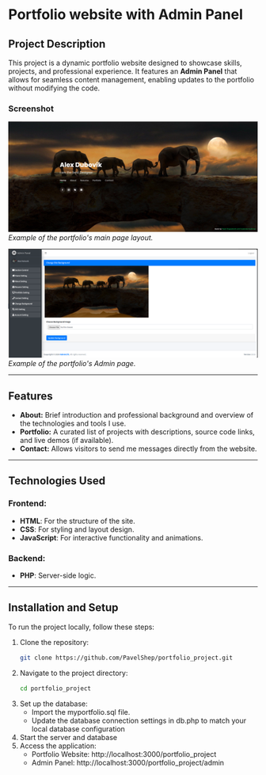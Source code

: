 # Portfolio website with Admin Panel

## Project Description
This project is a dynamic portfolio website designed to showcase skills, projects, and professional experience. 
It features an **Admin Panel** that allows for seamless content management, enabling updates to the portfolio without modifying the code.  

### Screenshot
![Project Screenshot](https://raw.githubusercontent.com/PavelShep/PavelShep/main/uploads/portfolio_project.png)  
*Example of the portfolio's main page layout.*  

![Project Screenshot](https://raw.githubusercontent.com/PavelShep/PavelShep/main/uploads/portfolio_project_admin.png)  
*Example of the portfolio's Admin page.*  

---

## Features
- **About:** Brief introduction and professional background and overview of the technologies and tools I use.    
- **Portfolio:** A curated list of projects with descriptions, source code links, and live demos (if available).  
- **Contact:** Allows visitors to send me messages directly from the website.
  
---

## Technologies Used
### Frontend:
- **HTML**: For the structure of the site.  
- **CSS**: For styling and layout design.  
- **JavaScript**: For interactive functionality and animations.    

### Backend:
- **PHP**: Server-side logic.  

---

## Installation and Setup
To run the project locally, follow these steps:  

1. Clone the repository:
   ```bash
   git clone https://github.com/PavelShep/portfolio_project.git
2. Navigate to the project directory:
   ```bash
   cd portfolio_project
3. Set up the database:
   - Import the myportfolio.sql file.
   - Update the database connection settings in db.php to match your local database configuration
4. Start the server and database
5. Access the application:
   - Portfolio Website: http://localhost:3000/portfolio_project
   - Admin Panel: http://localhost:3000/portfolio_project/admin
